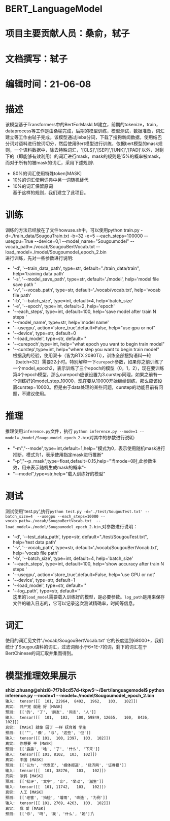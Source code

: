 # BERT_LanguageModel

# 项目主要贡献人员：桑俞，轼子
# 文档撰写：轼子
# 编辑时间：21-06-08

# 描述
该模型基于Transformers中的BertForMaskLM建立，前期的tokenize，train，dataprocess等工作是由桑榆完成，后期的模型训练，模型测试，数据准备，词汇建立等工作由轼子完成。该模型通过jieba分词，下载了搜狗新闻数据，使用结巴分词对语料进行按词切分，然后使用Bert模型进行训练，依据bert模型的mask规则，一个语料数据中，除去特殊词汇，'[CLS]','[SEP]','[UNK]','[PAD]'以外，对剩下的（即能够有效利用）的词汇进行mask，mask的规则是15%的概率被mask，而对于所有的被mask的词汇，采用下述规则\
- 80%的词汇使用特殊token[MASK]
- 10%的词汇使用词典中另一词随机替代
- 10%的词汇保留原词\
基于这样的规则，我们建立了此项目。

# 训练
训练的方法已经放在了文件howuse.sh中，可以使用python train.py -d=./train_data/SougouTrain.txt -b=32 -e=5 --each_steps=100000 --usegpu=True --device=0,1 --model_name="Sougoumodel" --vocab_path=./vocab/SougouBertVocab.txt --load_model=./model/Sougoumodel_epoch_2.bin\
进行训练，先对一些参数进行说明:
- '-d', '--train_data_path', type=str, default="./train_data/train", help='training data path'
- '-s', '--model_save_path', type=str, default='./model', help='model file save path '
- '-v', '--vocab_path', type=str, default='./vocab/vocab.txt', help='vocab file path'
- '-b', '--batch_size', type=int, default=4, help='batch_size'
- '-e', '--epoch', type=int, default=2, help='epoch'
- '--each_steps', type=int, default=100, help='save model after train N steps '
- '--model_name', type=str, help='model name'
- '--usegpu', action='store_true',default=False, help="use gpu or not"
- '--device', type=str, default=0
- '--load_model', type=str, default=''
- '--curepoch',type=int, help="what epoch you want to begin train model"
- '--curstep',type=int, help="where step you want to begin train model"\
根据我的经验，使用双卡（皆为RTX 2080Ti），训练全部搜狗语料一轮（batch=32）需要22小时。特别解释一下`curepoch`参数，如果你之前训练了一个model_epoch2，表示训练了三个epoch的模型（0，1，2），现在要训练第4个epoch模型，那么curepoch应该设置为3.curstep同理，如果之前有一个训练好的model_step_10000，现在要从10000开始继续训练，那么应该设置curstep=10000。但是由于data处理的某些问题，curstep的功能目前有问题，不建议使用。

# 推理
推理使用`inference.py`文件，执行 `python inference.py --mode=1 --model=./model/Sougoumodel_epoch_2.bin`对其中的参数进行说明:
- "-m","--mode",type=int,default=1,help="模式为0，表示使用随机mask进行推断，模式为1，表示使用指定mask进行推断"
- "-p","--p_mask",type=float,default=0.15,help="当mode=0时,此参数生效，用来表示随机生成mask的概率"-
- "--model",type=str,help="载入训练好的模型"

# 测试
测试使用'test.py',执行`python test.py -d='./test/SougouTest.txt' --batch_size=4  --usegpu --each_steps=10000 --vocab_path=./vocab/SougouBertVocab.txt  --load_model=./model/Sougoumodel_epoch_2.bin`,对参数进行说明：
- '-d', '--test_data_path', type=str, default="./test/SougouTest.txt", help='test data path'
- '-v', '--vocab_path', type=str, default='./vocab/SougouBertVocab.txt', help='vocab file path'
- '-b', '--batch_size', type=int, default=4, help='batch_size'
- '--each_steps', type=int, default=100, help='show accuracy after train N steps '
- '--usegpu', action='store_true',default=False, help='use GPU or not'
- '--device', type=str, default=1
- '--load_model', type=str, default=''
- '--log_path', type=str, default=''\
这里的`load_model`需要载入训练好的模型，是必要参数。`log_path`是用来保存文件的输入日志的，它可以记录这次测试精确率，时间等信息。

# 词汇
使用的词汇见文件'./vocab/SougouBertVocab.txt' 它的长度达到68000+，我们统计了Sougou语料的词汇，过滤词频小于6*1E-7的词，剩下的词汇在于BertChinese的词汇取并集而得到。

# 模型推理效果展示

**shizi.zhuang@shizi8-7f7b8cd57d-tkpw5:~/Bert/languagemodel$ python inference.py --mode=1 --model=./model/Sougoumodel_epoch_2.bin**\
`输入:  tensor([[  101, 22964,  8492,  1962,   103,   102]])`\
`真实:  共产党 就是 好 [MASK]`\
`预测:  [['的', '了', '朋友', '同志', '人']]`\
`输入:  tensor([[  101,   103,   100, 59849, 12655,   100,  8436,   102]])`\
`真实:  [MASK] 就像 园丁 一样 抚育着 学生`\
`预测:  [['“', '像', '与', '这些', '但']]`\
`输入:  tensor([[ 101,  100, 2397,  103,  102]])`\
`真实:  你想要 干 [MASK]`\
`预测:  [['露露', '啥', '了', '什么', '下来']]`\
`输入:  tensor([[ 101, 8102,  103,  102]])`\
`真实:  中国 [MASK]`\
`预测:  [['认为', '代表团', '媒体报道', '经济网', '证券报']]`\
`输入:  tensor([[  101, 38276,   103,   102]])`\
`真实:  涂鸦 [MASK]`\
`预测:  [['批评', '文字', '印', '举动', '滋生']]`\
`输入:  tensor([[  101, 11742,   103,   102]])`\
`真实:  人工 [MASK]`\
`预测:  [['老窖', '抽检', '增雨', '改造', '为例']]`\
`输入:  tensor([[ 101, 2769, 4263,  103,  102]])`\
`真实:  我 爱 [MASK]`\
`预测:  [['你', '吗', '我', '什么', '她']]`\